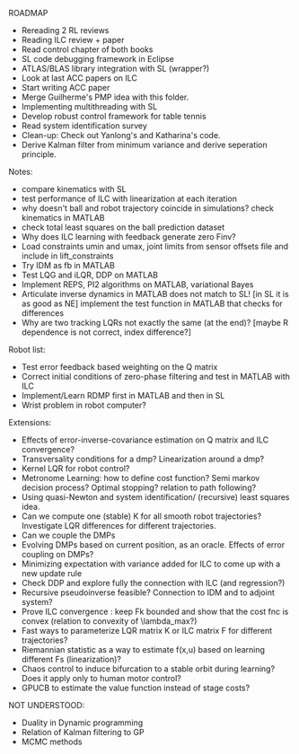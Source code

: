 ROADMAP

- Rereading 2 RL reviews
- Reading ILC review + paper
- Read control chapter of both books
- SL code debugging framework in Eclipse
- ATLAS/BLAS library integration with SL (wrapper?)
- Look at last ACC papers on ILC
- Start writing ACC paper
- Merge Guilherme's PMP idea with this folder.
- Implementing multithreading with SL
- Develop robust control framework for table tennis
- Read system identification survey
- Clean-up: Check out Yanlong's and Katharina's code.
- Derive Kalman filter from minimum variance and derive seperation principle.

Notes:
- compare kinematics with SL
- test performance of ILC with linearization at each iteration
- why doesn't ball and robot trajectory coincide in simulations? check kinematics in MATLAB
- check total least squares on the ball prediction dataset
- Why does ILC learning with feedback generate zero Finv?
- Load constraints umin and umax, joint limits from sensor offsets file and include in lift_constraints
- Try IDM as fb in MATLAB
- Test LQG and iLQR, DDP on MATLAB
- Implement REPS, PI2 algorithms on MATLAB, variational Bayes
- Articulate inverse dynamics in MATLAB does not match to SL! [in SL it is as good as NE]
implement the test function in MATLAB that checks for differences
- Why are two tracking LQRs not exactly the same (at the end)? 
  [maybe R dependence is not correct, index difference?]

Robot list:
- Test error feedback based weighting on the Q matrix
- Correct initial conditions of zero-phase filtering and test in MATLAB with ILC
- Implement/Learn RDMP first in MATLAB and then in SL
- Wrist problem in robot computer?

Extensions:
- Effects of error-inverse-covariance estimation on Q matrix and ILC convergence?
- Transversality conditions for a dmp? Linearization around a dmp?
- Kernel LQR for robot control? 
- Metronome Learning: how to define cost function? Semi markov decision process? Optimal stopping?
  relation to path following?
- Using quasi-Newton and system identification/ (recursive) least squares idea.
- Can we compute one (stable) K for all smooth robot trajectories? 
  Investigate LQR differences for different trajectories.
- Can we couple the DMPs
- Evolving DMPs based on current position, as an oracle. Effects of error coupling on DMPs?
- Minimizing expectation with variance added for ILC to come up with a new update rule
- Check DDP and explore fully the connection with ILC (and regression?)
- Recursive pseudoinverse feasible? Connection to IDM and to adjoint system?
- Prove ILC convergence : keep Fk bounded and show that the cost fnc is convex 
  (relation to convexity of \lambda_max?)
- Fast ways to parameterize LQR matrix K or ILC matrix F for different trajectories?
- Riemannian statistic as a way to estimate f(x,u) based on learning different Fs (linearization)?
- Chaos control to induce bifurcation to a stable orbit during learning? Does it apply only to human 
  motor control?
- GPUCB to estimate the value function instead of stage costs?

NOT UNDERSTOOD:
- Duality in Dynamic programming
- Relation of Kalman filtering to GP 
- MCMC methods